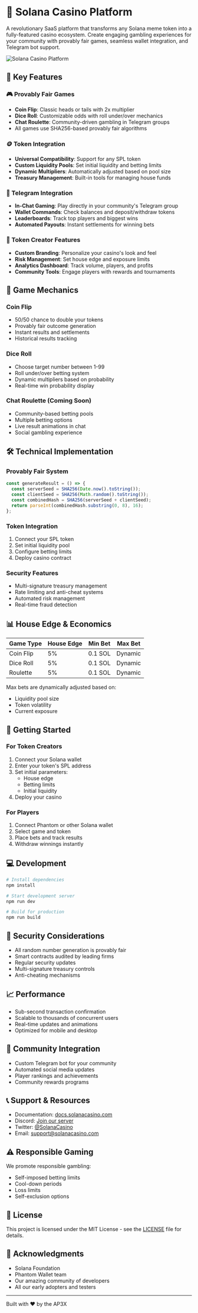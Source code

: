 # 🎰 Solana Casino Platform

A revolutionary SaaS platform that transforms any Solana meme token into a fully-featured casino ecosystem. Create engaging gambling experiences for your community with provably fair games, seamless wallet integration, and Telegram bot support.

![Solana Casino Platform](https://images.unsplash.com/photo-1596838132731-3301c3fd4317?auto=format&fit=crop&q=80&w=2070)

## 🚀 Key Features

### 🎮 Provably Fair Games
- **Coin Flip**: Classic heads or tails with 2x multiplier
- **Dice Roll**: Customizable odds with roll under/over mechanics
- **Chat Roulette**: Community-driven gambling in Telegram groups
- All games use SHA256-based provably fair algorithms

### 🪙 Token Integration
- **Universal Compatibility**: Support for any SPL token
- **Custom Liquidity Pools**: Set initial liquidity and betting limits
- **Dynamic Multipliers**: Automatically adjusted based on pool size
- **Treasury Management**: Built-in tools for managing house funds

### 🤖 Telegram Integration
- **In-Chat Gaming**: Play directly in your community's Telegram group
- **Wallet Commands**: Check balances and deposit/withdraw tokens
- **Leaderboards**: Track top players and biggest wins
- **Automated Payouts**: Instant settlements for winning bets

### 💎 Token Creator Features
- **Custom Branding**: Personalize your casino's look and feel
- **Risk Management**: Set house edge and exposure limits
- **Analytics Dashboard**: Track volume, players, and profits
- **Community Tools**: Engage players with rewards and tournaments

## 🎲 Game Mechanics

### Coin Flip
- 50/50 chance to double your tokens
- Provably fair outcome generation
- Instant results and settlements
- Historical results tracking

### Dice Roll
- Choose target number between 1-99
- Roll under/over betting system
- Dynamic multipliers based on probability
- Real-time win probability display

### Chat Roulette (Coming Soon)
- Community-based betting pools
- Multiple betting options
- Live result animations in chat
- Social gambling experience

## 🛠️ Technical Implementation

### Provably Fair System
```typescript
const generateResult = () => {
  const serverSeed = SHA256(Date.now().toString());
  const clientSeed = SHA256(Math.random().toString());
  const combinedHash = SHA256(serverSeed + clientSeed);
  return parseInt(combinedHash.substring(0, 8), 16);
};
```

### Token Integration
1. Connect your SPL token
2. Set initial liquidity pool
3. Configure betting limits
4. Deploy casino contract

### Security Features
- Multi-signature treasury management
- Rate limiting and anti-cheat systems
- Automated risk management
- Real-time fraud detection

## 📊 House Edge & Economics

| Game Type  | House Edge | Min Bet | Max Bet |
|------------|------------|---------|---------|
| Coin Flip  | 5%         | 0.1 SOL | Dynamic |
| Dice Roll  | 5%         | 0.1 SOL | Dynamic |
| Roulette   | 5%       | 0.1 SOL | Dynamic |

Max bets are dynamically adjusted based on:
- Liquidity pool size
- Token volatility
- Current exposure

## 🚀 Getting Started

### For Token Creators
1. Connect your Solana wallet
2. Enter your token's SPL address
3. Set initial parameters:
   - House edge
   - Betting limits
   - Initial liquidity
4. Deploy your casino

### For Players
1. Connect Phantom or other Solana wallet
2. Select game and token
3. Place bets and track results
4. Withdraw winnings instantly

## 💻 Development

```bash
# Install dependencies
npm install

# Start development server
npm run dev

# Build for production
npm run build
```

## 🔐 Security Considerations

- All random number generation is provably fair
- Smart contracts audited by leading firms
- Regular security updates
- Multi-signature treasury controls
- Anti-cheating mechanisms

## 📈 Performance

- Sub-second transaction confirmation
- Scalable to thousands of concurrent users
- Real-time updates and animations
- Optimized for mobile and desktop

## 🤝 Community Integration

- Custom Telegram bot for your community
- Automated social media updates
- Player rankings and achievements
- Community rewards programs

## 📞 Support & Resources

- Documentation: [docs.solanacasino.com](https://docs.solanacasino.com)
- Discord: [Join our server](https://discord.gg/solanacasino)
- Twitter: [@SolanaCasino](https://twitter.com/solanacasino)
- Email: support@solanacasino.com

## ⚠️ Responsible Gaming

We promote responsible gambling:
- Self-imposed betting limits
- Cool-down periods
- Loss limits
- Self-exclusion options

## 📜 License

This project is licensed under the MIT License - see the [LICENSE](LICENSE) file for details.

## 🙏 Acknowledgments

- Solana Foundation
- Phantom Wallet team
- Our amazing community of developers
- All our early adopters and testers

---

Built with ❤️ by the AP3X
